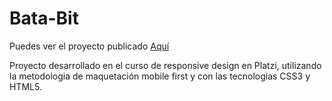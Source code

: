 # Bata-Bit
Puedes ver el proyecto publicado [Aquí](https://cristhian-medina.github.io/Bata-Bit/)

Proyecto desarrollado en el curso de responsive design en Platzi, utilizando la metodologia de maquetación mobile first y con las tecnologias CSS3 y HTML5.
